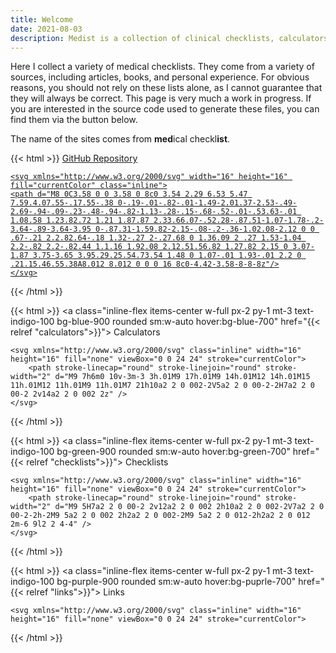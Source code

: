 ```yaml
---
title: Welcome
date: 2021-08-03
description: Medist is a collection of clinical checklists, calculators and notes on various topics.
---
```


Here I collect a variety of medical checklists. They come from a variety of sources, including articles, books, and personal experience.
For obvious reasons, you should not rely on these lists alone, as I cannot guarantee that they will always be correct. This page is very much a work in progress. If you are interested in the source code used to generate these files, you can find them via the button below.

The name of the sites comes from **med**ical checkl**ist**.

{{< html >}}
<a class="inline-flex items-center w-full px-2 py-1 mt-3 bg-gray-200 rounded sm:w-auto hover:bg-gray-300" href="https://github.com/ChrisK91/Checklists">
    <span class="pr-2">GitHub Repository</span>

    <svg xmlns="http://www.w3.org/2000/svg" width="16" height="16" fill="currentColor" class="inline">
    <path d="M8 0C3.58 0 0 3.58 0 8c0 3.54 2.29 6.53 5.47 7.59.4.07.55-.17.55-.38 0-.19-.01-.82-.01-1.49-2.01.37-2.53-.49-2.69-.94-.09-.23-.48-.94-.82-1.13-.28-.15-.68-.52-.01-.53.63-.01 1.08.58 1.23.82.72 1.21 1.87.87 2.33.66.07-.52.28-.87.51-1.07-1.78-.2-3.64-.89-3.64-3.95 0-.87.31-1.59.82-2.15-.08-.2-.36-1.02.08-2.12 0 0 .67-.21 2.2.82.64-.18 1.32-.27 2-.27.68 0 1.36.09 2 .27 1.53-1.04 2.2-.82 2.2-.82.44 1.1.16 1.92.08 2.12.51.56.82 1.27.82 2.15 0 3.07-1.87 3.75-3.65 3.95.29.25.54.73.54 1.48 0 1.07-.01 1.93-.01 2.2 0 .21.15.46.55.38A8.012 8.012 0 0 0 16 8c0-4.42-3.58-8-8-8z"/>
    </svg>
</a>
{{< /html >}}

{{< html >}}
<a class="inline-flex items-center w-full px-2 py-1 mt-3 text-indigo-100 bg-blue-900 rounded sm:w-auto hover:bg-blue-700" href="{{< relref "calculators">}}">
    <span class="pr-2">Calculators</span>

    <svg xmlns="http://www.w3.org/2000/svg" class="inline" width="16" height="16" fill="none" viewBox="0 0 24 24" stroke="currentColor">
        <path stroke-linecap="round" stroke-linejoin="round" stroke-width="2" d="M9 7h6m0 10v-3m-3 3h.01M9 17h.01M9 14h.01M12 14h.01M15 11h.01M12 11h.01M9 11h.01M7 21h10a2 2 0 002-2V5a2 2 0 00-2-2H7a2 2 0 00-2 2v14a2 2 0 002 2z" />
    </svg>
</a>
{{< /html >}}

{{< html >}}
<a class="inline-flex items-center w-full px-2 py-1 mt-3 text-indigo-100 bg-green-900 rounded sm:w-auto hover:bg-green-700" href="{{< relref "checklists">}}">
    <span class="pr-2">Checklists</span>

    <svg xmlns="http://www.w3.org/2000/svg" class="inline" width="16" height="16" fill="none" viewBox="0 0 24 24" stroke="currentColor">
        <path stroke-linecap="round" stroke-linejoin="round" stroke-width="2" d="M9 5H7a2 2 0 00-2 2v12a2 2 0 002 2h10a2 2 0 002-2V7a2 2 0 00-2-2h-2M9 5a2 2 0 002 2h2a2 2 0 002-2M9 5a2 2 0 012-2h2a2 2 0 012 2m-6 9l2 2 4-4" />
    </svg>
</a>
{{< /html >}}

{{< html >}}
<a class="inline-flex items-center w-full px-2 py-1 mt-3 text-indigo-100 bg-purple-900 rounded sm:w-auto hover:bg-puprle-700" href="{{< relref "links">}}">
    <span class="pr-2">Links</span>

    <svg xmlns="http://www.w3.org/2000/svg" class="inline" width="16" height="16" fill="none" viewBox="0 0 24 24" stroke="currentColor">
  <path stroke-linecap="round" stroke-linejoin="round" stroke-width="2" d="M13.828 10.172a4 4 0 00-5.656 0l-4 4a4 4 0 105.656 5.656l1.102-1.101m-.758-4.899a4 4 0 005.656 0l4-4a4 4 0 00-5.656-5.656l-1.1 1.1" />
    </svg>
</a>
{{< /html >}}
